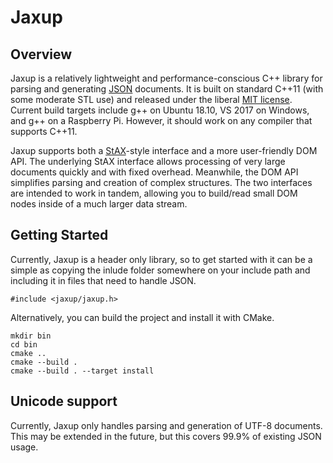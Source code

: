 Jaxup
============

## Overview

Jaxup is a relatively lightweight and performance-conscious C++ library for parsing and generating [JSON](https://json.org/) documents.  It is built on standard C++11 (with some moderate STL use) and released under the liberal [MIT license](./License.md).  Current build targets include g++ on Ubuntu 18.10, VS 2017 on Windows, and g++ on a Raspberry Pi.  However, it should work on any compiler that supports C++11.

Jaxup supports both a [StAX](https://en.wikipedia.org/wiki/StAX)-style interface and a more user-friendly DOM API.  The underlying StAX interface allows processing of very large documents quickly and with fixed overhead.  Meanwhile, the DOM API simplifies parsing and creation of complex structures.  The two interfaces are intended to work in tandem, allowing you to build/read small DOM nodes inside of a much larger data stream.

## Getting Started

Currently, Jaxup is a header only library, so to get started with it can be a simple as copying the inlude folder somewhere on your include path and including it in files that need to handle JSON.

    #include <jaxup/jaxup.h>

Alternatively, you can build the project and install it with CMake.

    mkdir bin
    cd bin
    cmake ..
    cmake --build .
    cmake --build . --target install

## Unicode support

Currently, Jaxup only handles parsing and generation of UTF-8 documents.  This may be extended in the future, but this covers 99.9% of existing JSON usage.